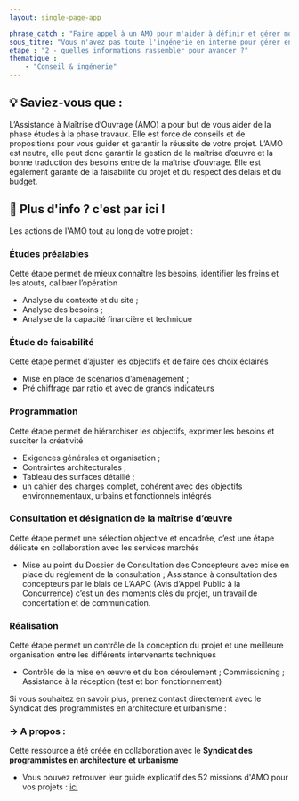 ```yaml
---
layout: single-page-app

phrase_catch : "Faire appel à un AMO pour m'aider à définir et gérer mon projet de A à Z"
sous_titre: "Vous n'avez pas toute l'ingénerie en interne pour gérer entièrement votre projet? Voici un éclaircissement sur ce qu'une AMO peut faire pour vous."
etape : "2 - quelles informations rassembler pour avancer ?"
thematique :
    - "Conseil & ingénerie"
---
```


## 💡 Saviez-vous que :

L’Assistance à Maîtrise d’Ouvrage (AMO) a pour but de vous aider de la phase études à la phase travaux. Elle est force de conseils et de propositions pour vous guider et garantir la réussite de votre projet.
L’AMO est neutre, elle peut donc garantir la gestion de la maîtrise d’œuvre et la bonne traduction des besoins entre de la maîtrise d’ouvrage.  Elle est également garante de la faisabilité du projet et du respect des délais et du budget.



## 🚀 Plus d'info ? c'est par ici !

Les actions de l'AMO tout au long de votre projet :

### Études préalables

Cette étape permet de mieux connaître les besoins, identifier les freins et les atouts, calibrer l’opération

- Analyse du contexte et du site ;
- Analyse des besoins ;
- Analyse de la capacité financière et technique

### Étude de faisabilité

Cette étape permet d’ajuster les objectifs et de faire des choix éclairés

- Mise en place de scénarios d’aménagement ;
- Pré chiffrage par ratio et avec de grands indicateurs


### Programmation

Cette étape permet de hiérarchiser les objectifs, exprimer les besoins et susciter la créativité

- Exigences générales et organisation ;
- Contraintes architecturales ;
- Tableau des surfaces détaillé ;
- un cahier des charges complet, cohérent avec des objectifs environnementaux, urbains et fonctionnels intégrés


### Consultation et désignation de la maîtrise d’œuvre

Cette étape permet une sélection objective et encadrée, c’est une étape délicate en collaboration avec les services marchés

- Mise au point du Dossier de Consultation des Concepteurs avec mise en place du règlement de la consultation ; Assistance à consultation des concepteurs par le biais de L’AAPC (Avis d’Appel Public à la Concurrence) c’est un des moments clés du projet, un travail de concertation et de communication.

### Réalisation

Cette étape permet un contrôle de la conception du projet et une meilleure organisation entre les différents intervenants techniques

- Contrôle de la mise en œuvre et du bon déroulement ; Commissioning ; Assistance à la réception (test et bon fonctionnement)



Si vous souhaitez en savoir plus, prenez contact directement avec le Syndicat des programmistes en architecture et urbanisme :

### -> A propos :

Cette ressource a été créée en collaboration avec le **Syndicat des programmistes en architecture et urbanisme**

- Vous pouvez retrouver leur guide explicatif des 52 missions d'AMO pour vos projets : [ici](https://www.choisirsonamo.fr/)
